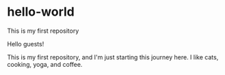 # hello-world
This is my first repository

Hello guests!

This is my first repository, and I'm just starting this journey here. I like cats, cooking, yoga, and coffee. 
